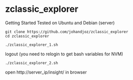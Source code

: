 # zclassic_explorer

Getting Started
Tested on Ubuntu and Debian (server)

```
git clone https://github.com/johandjoz/zclassic_explorer
cd zclassic_explorer
```

```
./zclassic_explorer_1.sh
```

logout (you need to relogin to get bash variables for NVM)

```
./zclassic_explorer_2.sh
```

open http://server_ip/insight/ in browser
